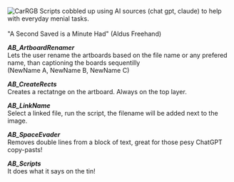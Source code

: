 
![CarRGB](https://github.com/user-attachments/assets/f1202b53-1ddf-4ee7-b61b-c46a58a3c96a)
Scripts cobbled up using AI sources (chat gpt, claude) to help with everyday menial tasks. <br>
 <br>
"A Second Saved is a Minute Had" (Aldus Freehand) <br>

 <i> <b> AB_ArtboardRenamer </b> </i> <br>
Lets the user rename the artboards based on the file name or any prefered name, than captioning the boards sequentilly <br> (NewName A, NewName B, NewName C) <br>

<i> <b> AB_CreateRects </b> <br> </i>
Creates a rectatnge on the artboard. Always on the top layer.

<i> <b> AB_LinkName </b> <br> </i>
Select a linked file, run the script, the filename will be added next to the image.

<i> <b>AB_SpaceEvader</b> <br> </i>
Removes double lines from a block of text, great for those pesy ChatGPT copy-pasts!


<i><b> AB_Scripts </b> <br> </i>
It does what it says on the tin!
